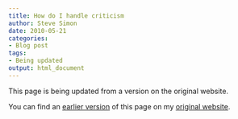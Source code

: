 ```yaml
---
title: How do I handle criticism
author: Steve Simon
date: 2010-05-21
categories:
- Blog post
tags:
- Being updated
output: html_document
---
```


This page is being updated from a version on the original website.

<!---More--->

You can find an [earlier version](http://www.pmean.com/10/Criticism.html) of this page on my [original website](http://www.pmean.com/original_site.html).
